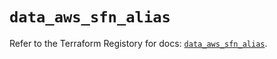 # `data_aws_sfn_alias`

Refer to the Terraform Registory for docs: [`data_aws_sfn_alias`](https://registry.terraform.io/providers/hashicorp/aws/5.13.1/docs/data-sources/sfn_alias).
